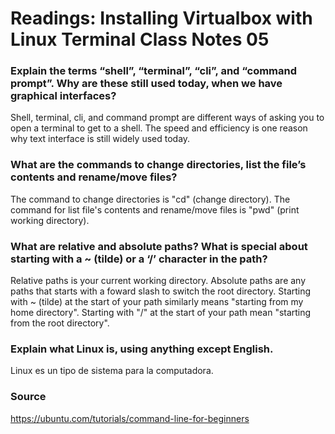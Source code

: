 # Readings: Installing Virtualbox with Linux Terminal Class Notes 05
### Explain the terms “shell”, “terminal”, “cli”, and “command prompt”. Why are these still used today, when we have graphical interfaces?
Shell, terminal, cli, and command prompt are different ways of asking you to open a terminal to get to a shell. The speed and efficiency is one reason why text interface is still widely used today.
### What are the commands to change directories, list the file’s contents and rename/move files?
The command to change directories is "cd" (change directory). The command for list file's contents and rename/move files is "pwd" (print working directory). 
### What are relative and absolute paths? What is special about starting with a ~ (tilde) or a ‘/’ character in the path?
Relative paths is your current working directory. Absolute paths are any paths that starts with a foward slash to switch the root directory. Starting with ~ (tilde) at the start of your path similarly means "starting from my home directory". Starting with "/" at the start of your path mean "starting from the root directory".
### Explain what Linux is, using anything except English.
Linux es un tipo de sistema para la computadora.
### Source
https://ubuntu.com/tutorials/command-line-for-beginners
